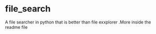 # file_search
A file searcher in python that is better than file exxplorer .More inside the readme file
